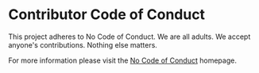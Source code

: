 # Contributor Code of Conduct

This project adheres to No Code of Conduct.
We are all adults. We accept anyone's contributions. Nothing else matters.

For more information please visit the [No Code of Conduct][1] homepage.

[1]: https://github.com/domgetter/NCoC
